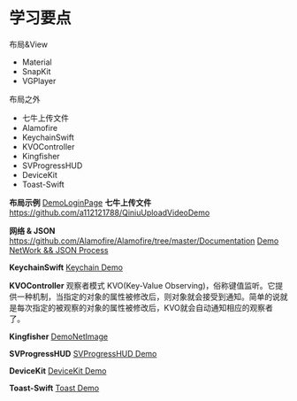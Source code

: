 # 学习要点

布局&View
- Material
- SnapKit
- VGPlayer

 布局之外
- 七牛上传文件
- Alamofire
- KeychainSwift
- KVOController
- Kingfisher
- SVProgressHUD
- DeviceKit
- Toast-Swift

**布局示例**
[DemoLoginPage](https://github.com/a112121788/Learn-iOS-Dev/tree/master/Day04/DemoLoginPage)
**七牛上传文件**
<https://github.com/a112121788/QiniuUploadVideoDemo>

**网络 & JSON**
<https://github.com/Alamofire/Alamofire/tree/master/Documentation>
[Demo NetWork && JSON Process](https://github.com/a112121788/Learn-iOS-Dev/commit/8caad032f6c8a0e31eb057ddd816dcf64ef8ea32?diff=unified)

**KeychainSwift**
[Keychain Demo](https://github.com/a112121788/Learn-iOS-Dev/commit/675ff8dc3e201829df93ac6eb70dec7d2ed93d10)

**KVOController**
观察者模式
KVO(Key-Value Observing)，俗称键值监听。它提供一种机制，当指定的对象的属性被修改后，则对象就会接受到通知。简单的说就是每次指定的被观察的对象的属性被修改后，KVO就会自动通知相应的观察者了。

**Kingfisher**
[DemoNetImage](https://github.com/a112121788/Learn-iOS-Dev/commit/d204683be9c301d523b274962c77eaeb2d906e05)

**SVProgressHUD**
[SVProgressHUD Demo](https://github.com/a112121788/Learn-iOS-Dev/commit/f783852139979bfb7c270cd3618e38f6a1dc02ba)

**DeviceKit**
[DeviceKit Demo](https://github.com/a112121788/Learn-iOS-Dev/commit/c2a3682315324eacd41bfe4842b47904ddc76d4d)

**Toast-Swift**
[Toast Demo](https://github.com/a112121788/Learn-iOS-Dev/commit/c2a3682315324eacd41bfe4842b47904ddc76d4d)